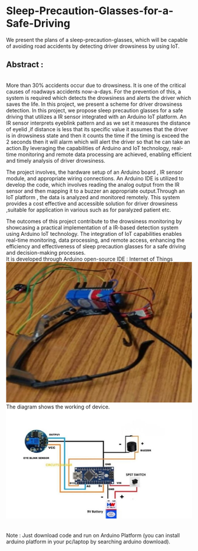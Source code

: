 # Sleep-Precaution-Glasses-for-a-Safe-Driving
We present the plans of a sleep-precaution-glasses, which will be capable of avoiding road accidents by detecting driver drowsiness by using IoT.
<br>
<h2>Abstract :</h2>
<br>
More than 30% accidents occur due to drowsiness. It is one of the critical causes of roadways accidents now-a-days. For the prevention of this, a system is required which detects the drowsiness and alerts the driver which saves the life. In this project, we present a scheme for driver drowsiness detection. In this project, we propose sleep precaution glasses for a safe driving that utilizes a IR sensor integrated with an Arduino IoT platform. An IR sensor interprets eyeblink pattern and as we set it measures the distance of eyelid ,if distance is less that its specific value it assumes that the driver is in drowsiness state and then it counts the time if the timing is exceed the 2 seconds then it will alarm which will alert the driver so that he can take an action.By leveraging the capabilities of Arduino and IoT technology, real-time monitoring and remote data processing are achieved, enabling efficient and timely analysis of driver drowsiness.

The project involves, the hardware setup of an Arduino board , IR sensor module, and appropriate 
wiring connections. An Arduino IDE is utilized to develop the code, which involves reading the 
analog output from the IR sensor and then mapping it to a buzzer an appropriate output.Through an IoT platform , the data is analyzed and monitored remotely. This system provides a cost effective and accessible solution for driver drowsiness ,suitable for application in various such as for paralyzed patient etc.

The outcomes of this project contribute to the drowsiness monitoring by showcasing a practical 
implementation of a IR-based detection system using Arduino IoT technology. The integration of 
IoT capabilities enables real-time monitoring, data processing, and remote access, enhancing the 
efficiency and effectiveness of sleep precaution glasses for a safe driving and decision-making 
processes.
<br>
It is developed through Arduino open-source IDE : Internet of Things
![Device Image](device.png)
<br>
The diagram shows the working of device.
![Working of device](device-1.png)
<br>
<br>
<br>
Note : Just download code and run on Arduino Platform (you can install arduino platform in your pc/laptop by searching arduino download).
